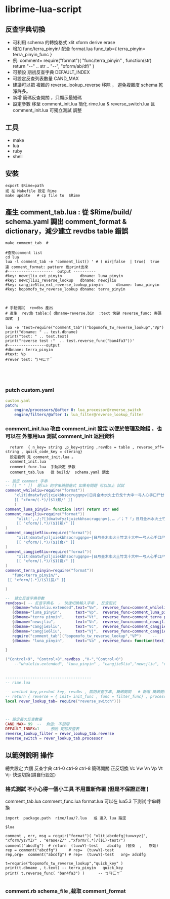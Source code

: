 # librime-lua-script

## 反查字典切換

* 可利用 schema 的轉換格式 xlit xform  derive erase 
* 增加   func/terra_pinyin/  配合 format.lua func_tab={ terra_pinyin= terra_pinyin_func } 
* 例:    comment= require("format")( "func/terra_pinyin" , function(str) return "--" .. str .. "--", "xform/ab/df/" )
* 可預設 期初反查字典 DEFAULT_INDEX
* 可設定反查列表數量  CAND_MAX
* 建議可以把 複雜的 reverse_lookup_reverse 移除 ， 避免複雜度  schema 乾淨許多。
* 新增 簡碼反查開關 ，只顯示最短碼 
* 設定參數 移至 comment_init.lua  簡化 rime.lua  & reverse_switch.lua  且 comment_init.lua 可獨立測試 調整
   

## 工具
   * make
   * lua
   * ruby  
   * shell 
   
## 安裝
```
export $Rime=path
或 在 Makefile 設定 Rime 
make update   # cp file to  $Rime 

```
## 產生 comment_tab.lua : 從 $Rime/build/ schema.yaml 調出  comment_format & dictionary，減少建立 revdbs table 錯誤
```
make comment_tab  # 

#查找comment list 
cd lua
lua -l comment_tab -e 'comment_list() ' # ( nir|false  | true)  true 連 comment_format: pattern 也print出來
#--------------------  output ----------
#key: newcjliu_ext_pinyin        dbname: luna_pinyin
#key: newcjliu1_reverse_lookup   dbname: newcjliu
#key: cangjie5liu_ext_reverse_lookup_pinyin      dbname: luna_pinyin
#key: bopomofo_tw_reverse_lookup dbname: terra_pinyin



# 手動測試  revdbs 產出   
# 產生  revdb table:{ dbname=reverse.bin  :text 快鍵 reverse_func: 害碼函式  }

lua -e 'test=require("comment_tab")("bopomofo_tw_reverse_lookup","Vp") 
print("dbname: " .. test.dbname)
print("text: " .. test.text)
print("reverse test :"  .. test.reverse_func("ban4fa3"))'
#-----------------output 
#dbname: terra_pinyin
#text: Vp
#rever test: ㄅㄢㄈㄚˇ





```
### putch custom.yaml
```yaml 
custom.yaml 
patch:  
    engine/processors/@after 0: lua_processor@reverse_switch
    engine/filters/@after 1: lua_filter@reverse_lookup_filter

```




###  comment_init.lua   改由 comment_init  設定 以便於管理及除錯 ，也可以在 外部用lua 測試  comment_init 返回資料
      return  { n_key= string ,p_key=string ,revdbs = table , reverse_off= string , quick_code_key = stering} 
      設定範例 見 comment_init.lua 。 
      comment_init.lua  
      comment_func.lua  手動設定 參數  
      comment_tab.lua   從 build/  schema.yaml 調出 
      
       
       
       
 ```lua
-- 設定 comment 字串 
-- [[ " " ]]  是lua 的字串跳脫格式 如果有問題 可以加上 試試 
 comment_whileliu=require("format")(
     "xlit|dmatwfyzljxiekbhsocrugqnpv|日月金木水火土竹戈十大中一弓人心手口尸廿山女田糸卜魚|",
     [[ "xform/(.*)/($1)鯨/" ]]
     )
 comment_luna_pinyin= function (str) return str end
 comment_newcjliu=require("format")(
      "xlit|',./;?[]dmatwfyzljxiekbhsocrugqnpv|、，。／；？「」日月金木水火土竹戈十大中一弓人心手口尸廿山女田難卜言|",
      [[ "xform/(.*)/($1)新/" ]]  
 )
 comment_cangjie5liu=require("format")(
      "xlit|dmatwfyzljxiekbhsocrugqnpv~|日月金木水火土竹戈十大中一弓人心手口尸廿山女田難卜符～|",
      [[ "xform/(.*)/($1)倉/" ]]
 )
 comment_cangjie6liu=require("format")(
      "xlit|dmatwfyzljxiekbhsocrugqnpv~|日月金木水火土竹戈十大中一弓人心手口尸廿山女田難卜符～|",
      [[ "xform/(.*)/($1)蒼/" ]]
 )
 comment_terra_pinyin=require("format")(
    "func/terra_pinyin/",
  [[ "xform/(.*)/($1)拼/" ]]

 )
 
 --  建立反查字典參數
revdbss={ -- 反查字典名  ， 快速切換輸入字串 , 反查函式
    {dbname="whaleliu.extended",text="Vw",  reverse_func=comment_whileliu },
    {dbname="luna_pinyin",      text="Vp",  reverse_func=comment_luna_pinyin },
    {dbname="terra_pinyin",     text="Vt",  reverse_func=comment_terra_pinyin},
    {dbname="newcjliu",         text="Vn",  reverse_func=comment_newcjliu },
    {dbname="cangjie5liu",      text="Vc",  reverse_func=comment_cangjie5liu },
    {dbname="cangjie6liu",      text="Vj",  reverse_func=comment_cangjie6liu },    --  {db= "terre_pinyin" }    表  沒有快碼
    require("comment_tab")("bopomofo_tw_reverse_lookup","VP")     --    這樣 也可以 調出 一個反查表
    {dbname= "luna_pinyin",     text="Va" , reverse_func= function(text) return "("..text..")",text end } #  
    
}
 
 ("Control+9", "Control+8",revdbss ,"V-","Control+0")
     --"whaleliu.extended", "luna_pinyin" , "cangjie5liu","newcjliu", "cangjie6liu")
     

--------------------------------------
-- rime.lua 
     
-- nexthot key,prevhot key, revdbs , 關閉反查字串, 簡碼開關   # 新增 簡碼開關 (應該對 table_translator 有用)
-- return { reverse = { init= init_func , func = filter_func} , processor= processor_func }
local rever_lookup_tab= require("reverse_switch")()



-- 設定最大反查數量
CAND_MAX= 99  --  負值: 不設限
DEFAULT_INDEX=1  -- 預設 期初反查表
reverse_lookup_filter = rever_lookup_tab.reverse
reverse_switch = rever_lookup_tab.processor
```


## 以範例說明 操作

總共設定 六個 反查字典 
ctrl-0 ctrl-9 ctrl-8  簡碼開關  正反切換  Vc Vw Vn Vp Vt Vj- 快速切換(請自行設定)

### 格式測試    不小心得一個小工具  不用重新佈署 (但是不保證正確 )
  comment_tab.lua  comment_func.lua  format.lua 可以在 lua5.3 下測試 字串轉換 
  

```
import  package.path  rime/lua/?.lua   或 進入 lua 路逕 

$lua

comment , err, msg = requir("format")( "xlit|abcdefg|tuvwxyz|", "xform/yz/YZ/" , "erase/Z/" ,"xform/(.*)/($1)-test/")
comment("abcdfg")  # return  (tuvwY)-test    abcdfg  (替換  ,   原始)
rep = comment("abcdfg")     # rep=  (tuvwY)-test
rep,org=  comment("abcdfg") # rep=  (tuvwY)-test   org= adcdfg

t=requrie("bopomofo_tw_reverse_lookup","quick_key" )
print(t.dbname , t.text) -- terra_pinyin   quick_key
print( t.reverse_func( "ban4fa3") )      -- ㄅㄢㄈㄚˇ


```
### comment.rb schema_file  ,截取 comment_format 

